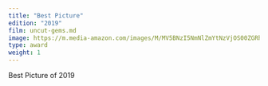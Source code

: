 ```yaml
---
title: "Best Picture"
edition: "2019"
film: uncut-gems.md
image: https://m.media-amazon.com/images/M/MV5BNzI5NmNlZmYtNzVjOS00ZGRhLTlkZGUtNWYxODE5MDgyOThiXkEyXkFqcGdeQXVyNjAyNTIzOTM@._V1_.jpg
type: award
weight: 1
---
```

Best Picture of 2019